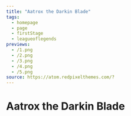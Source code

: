 ```yaml
---
title: "Aatrox the Darkin Blade"
tags:
  - homepage
  - page
  - firstStage
  - leagueoflegends
previews:
  - /1.png
  - /2.png
  - /3.png
  - /4.png
  - /5.png
source: https://atom.redpixelthemes.com/?
---
```


# Aatrox the Darkin Blade

